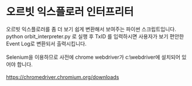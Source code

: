 # 오르빗 익스플로러 인터프리터
오르빗 익스플로러를 좀 더 보기 쉽게 변환해서 보여주는 파이썬 스크립트입니다. <br>
python orbit_interpreter.py 로 실행 후 TxID 를 입력하시면 사용자가 보기 편안한 Event Log로 변환되서 출력시킵니다.<br>
<br>
Selenium을 이용하므로 사전에 chrome webdriver가 c:\webdriver에 설치되어 있어야 합니다.<br>
<br>
https://chromedriver.chromium.org/downloads
